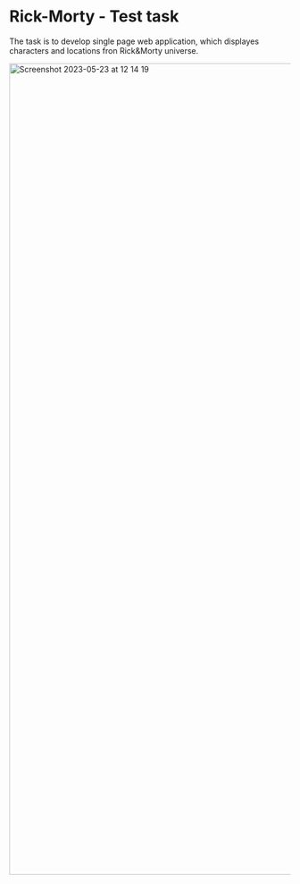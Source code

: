 # Rick-Morty - Test task

The task is to develop single page web application, which displayes characters and locations fron Rick&Morty universe. 


<img width="1451" alt="Screenshot 2023-05-23 at 12 14 19" src="https://github.com/kurylko/Rick-Morty/assets/108184538/0bf2cb83-8a6f-4414-a496-0e7b7a0d0688">
